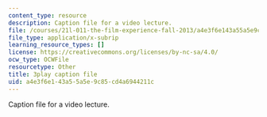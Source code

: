 ```yaml
---
content_type: resource
description: Caption file for a video lecture.
file: /courses/21l-011-the-film-experience-fall-2013/a4e3f6e143a55a5e9c85cd4a6944211c_mPCTR32vxWo.srt
file_type: application/x-subrip
learning_resource_types: []
license: https://creativecommons.org/licenses/by-nc-sa/4.0/
ocw_type: OCWFile
resourcetype: Other
title: 3play caption file
uid: a4e3f6e1-43a5-5a5e-9c85-cd4a6944211c
---
```

Caption file for a video lecture.